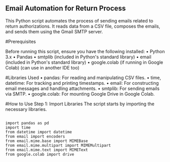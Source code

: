 ## Email Automation for Return Process

This Python script automates the process of sending emails related to return authorizations. It reads data from a CSV file, composes the emails, and sends them using the Gmail SMTP server.

#Prerequisites

Before running this script, ensure you have the following installed:
  • Python 3.x
  • Pandas
  • smtplib (included in Python's standard library)
  • email (included in Python's standard library)
  • google.colab (if running in Google Colab) (can use in another IDE too)

#Libraries Used
• pandas: For reading and manipulating CSV files.
• time, datetime: For tracking and printing timestamps.
• email: For constructing email messages and handling attachments.
• smtplib: For sending emails via SMTP.
• google.colab: For mounting Google Drive in Google Colab.

#How to Use
Step 1: Import Libraries
The script starts by importing the necessary libraries.

```

import pandas as pd
import time
from datetime import datetime
from email import encoders
from email.mime.base import MIMEBase
from email.mime.multipart import MIMEMultipart
from email.mime.text import MIMEText
from google.colab import drive

```
